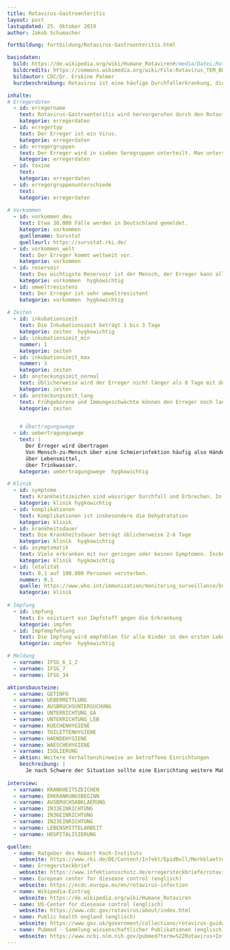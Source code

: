 ```yaml
---
title: Rotavirus-Gastroenteritis
layout: post
lastupdated: 25. Oktober 2019
author: Jakob Schumacher

fortbildung: fortbildung/Rotavirus-Gastroenteritis.html

basisdaten:
  bild: https://de.wikipedia.org/wiki/Humane_Rotaviren#/media/Datei:Rotavirus_TEM_B82-0337_lores.jpg
  bildcredits: https://commons.wikimedia.org/wiki/File:Rotavirus_TEM_B82-0337_lores.jpg
  bildautor: CDC/Dr. Erskine Palmer 
  kurzbeschreibung: Rotavirus ist eine häufige Durchfallerkrankung, die insbesondere bei Kindern vorkommt. In Ländern mit einem niedrigeren mittleren Einkommen gibt es viele Todesfälle. 

inhalte:  
# Erregerdaten
  - id: erregername
    text: Rotavirus-Gastroenteritis wird hervorgerufen durch den Rotavirus. Rotavirus gehört zu den Reoviridae.
    kategorie: erregerdaten
  - id: erregertyp
    text: Der Erreger ist ein Virus.
    kategorie: erregerdaten
  - id: erregergruppen
    text: Der Erreger wird in sieben Serogruppen unterteilt. Man unterscheidet G-Typen und P-Typen.
    kategorie: erregerdaten
  - id: toxine
    text: 
    kategorie: erregerdaten
  - id: erregergruppenunterschiede
    text: 
    kategorie: erregerdaten
    
# Vorkommen
  - id: vorkommen_deu
    text: Etwa 30.000 Fälle werden in Deutschland gemeldet.
    kategorie: vorkommen
    quellename: Survstat
    quelleurl: https://survstat.rki.de/
  - id: vorkommen_welt
    text: Der Erreger kommt weltweit vor.
    kategorie: vorkommen
  - id: reservoir
    text: Das wichtigste Reservoir ist der Mensch, der Erreger kann allerdings auch bei Tieren gefunden werden.
    kategorie: vorkommen  hygkowichtig
  - id: umweltresistenz
    text: Der Erreger ist sehr umweltresistent
    kategorie: vorkommen  hygkowichtig
    
# Zeiten
  - id: inkubationszeit
    text: Die Inkubationszeit beträgt 1 bis 3 Tage
    kategorie: zeiten  hygkowichtig
  - id: inkubationszeit_min
    nummer: 1
    kategorie: zeiten
  - id: inkubationszeit_max
    nummer: 3
    kategorie: zeiten
  - id: ansteckungszeit_normal
    text: Üblicherweise wird der Erreger nicht länger als 8 Tage mit dem Stuhl ausgeschieden
    kategorie: zeiten
  - id: ansteckungszeit_lang 
    text: Frühgeborene und Immungeschwächte können den Erreger noch lange Zeit ausscheiden
    kategorie: zeiten


    # Übertragungswege
  - id: uebertragungswege
    text: | 
      Der Erreger wird übertragen 
      Von Mensch-zu-Mensch über eine Schmierinfektion häufig also Hände,
      über Lebensmittel, 
      über Trinkwasser.
    kategorie: uebertragungswege  hygkowichtig

# Klinik
  - id: symptome
    text: Krankheitszeichen sind wässriger Durchfall und Erbrechen. In etwa der Hälfte der Fälle sind unspezifische Krankheitszeichen der Atemwege zu finden.
    kategorie: klinik hygkowichtig
  - id: komplikationen
    text: Komplikationen ist insbesondere die Dehydratation
    kategorie: klinik
  - id: krankheitsdauer
    text: Die Krankheitsdauer beträgt üblicherweise 2-6 Tage
    kategorie: klinik  hygkowichtig
  - id: asymptomatik
    text: Viele erkranken mit nur geringen oder keinen Symptomen. Insbesondere Erwachsene haben häufig keine Symptome. 
    kategorie: klinik  hygkowichtig
  - id: letalität
    text: 0,1 auf 100.000 Personen versterben.
    nummer: 0.1
    quelle: https://www.who.int/immunization/monitoring_surveillance/burden/estimates/rotavirus/en/
    kategorie: klinik
      
# Impfung
  - id: impfung
    text: Es existiert ein Impfstoff gegen die Erkrankung
    kategorie: impfen
  - id: Impfempfehlung
    text: Die Impfung wird empfohlen für alle Kinder in den ersten Lebenswochen.
    kategorie: impfen  hygkowichtig

# Meldung
  - varname: IFSG_6_1_2
  - varname: IFSG_7
  - varname: IFSG_34 

aktionsbausteine:
  - varname: GETINFO
  - varname: UEBERMITTLUNG
  - varname: AUSBRUCHSUNTERSUCHUNG
  - varname: UNTERRICHTUNG_GA
  - varname: UNTERRICHTUNG_LEB
  - varname: KUECHENHYGIENE
  - varname: TOILETTENHYGIENE
  - varname: HAENDEHYGIENE
  - varname: WAESCHEHYGIENE
  - varname: ISOLIERUNG
  - aktion: Weitere Verhaltenshinweise an betroffene Einrichtungen
    beschreibung: | 
      Je nach Schwere der Situation sollte eine Einrichtung weitere Maßnahmen unternehmen: Umstellung auf viruzides oder viruzid-plus Mittel, Atemschutz bei Erbrochenem oder Stuhl, Minimierung von Personalbewegung, vermehrte Desinfektion und Reinigung im betroffenen Bereich.
    
interview:     
  - varname: KRANKHEITSZEICHEN
  - varname: ERKRANKUNGSBEGINN
  - varname: AUSBRUCHSABKLAERUNG
  - varname: IN33EINRICHTUNG
  - varname: IN36EINRICHTUNG
  - varname: IN23EINRICHTUNG
  - varname: LEBENSMITTELARBEIT
  - varname: HOSPITALISIERUNG

quellen:
  - name: Ratgeber des Robert Koch-Instituts
    webseite: https://www.rki.de/DE/Content/Infekt/EpidBull/Merkblaetter/Ratgeber_Rotaviren.html
  - name: Erregersteckbrief
    webseite: https://www.infektionsschutz.de/erregersteckbriefe/rotaviren/
  - name: European center for diesease control (englisch)
    webseite: https://ecdc.europa.eu/en/rotavirus-infection
  - name: Wikipedia-Eintrag
    webseite: https://de.wikipedia.org/wiki/Humane_Rotaviren
  - name: US-Center for diesease control (englisch)
    webseite: https://www.cdc.gov/rotavirus/about/index.html
  - name: Public health england (englisch)
    webseite: https://www.gov.uk/government/collections/rotavirus-guidance-data-and-analysis
  - name: Pubmed - Sammlung wissenschaftlicher Publikationen (englisch)
    webseite: https://www.ncbi.nlm.nih.gov/pubmed?term=%22Rotavirus+Infections%22%5BMesh%5D
---
```

